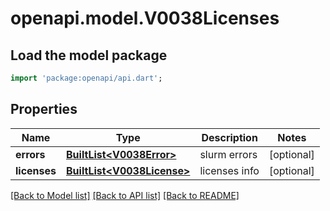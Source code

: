 # openapi.model.V0038Licenses

## Load the model package
```dart
import 'package:openapi/api.dart';
```

## Properties
Name | Type | Description | Notes
------------ | ------------- | ------------- | -------------
**errors** | [**BuiltList&lt;V0038Error&gt;**](V0038Error.md) | slurm errors | [optional] 
**licenses** | [**BuiltList&lt;V0038License&gt;**](V0038License.md) | licenses info | [optional] 

[[Back to Model list]](../README.md#documentation-for-models) [[Back to API list]](../README.md#documentation-for-api-endpoints) [[Back to README]](../README.md)


